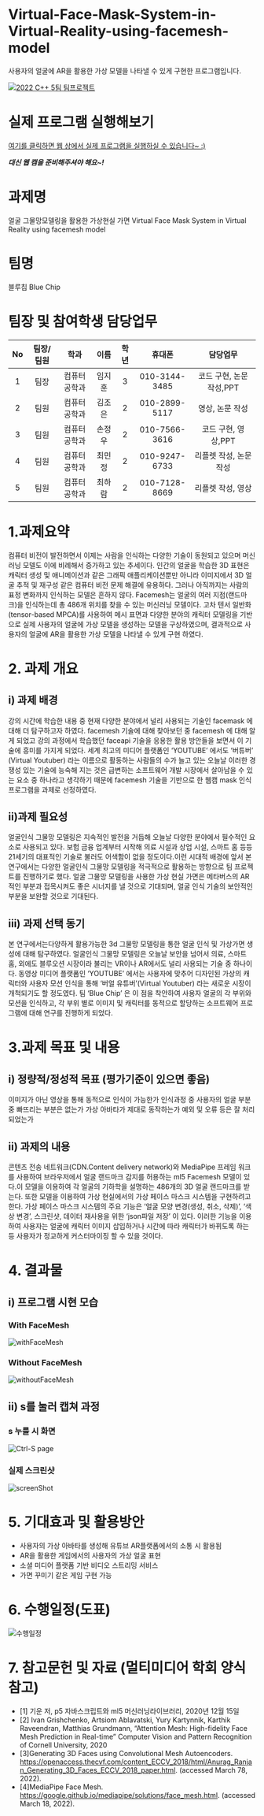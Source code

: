 # Virtual-Face-Mask-System-in-Virtual-Reality-using-facemesh-model
 사용자의 얼굴에 AR을 활용한 가상 모델을 나타낼 수 있게 구현한 프로그램입니다.

[![2022 C++ 5팀 팀프로젝트](http://img.youtube.com/vi/fNhDcDRrdko/0.jpg)](https://youtu.be/fNhDcDRrdko?t=0s) 

# 실제 프로그램 실행해보기
[여기를 클릭하면 웹 상에서 실제 프로그램을 실행하실 수 있습니다~ :)](https://editor.p5js.org/lonelynight1026/full/JVLzczC08 "페이스메쉬모델")

***대신 웹 캠을 준비해주셔야 해요~!***

# 과제명
얼굴 그물망모델링을 활용한 가상현실 가면
Virtual Face Mask System in Virtual Reality using facemesh model

# 팀명 
블루칩 Blue Chip

# 팀장 및 참여학생 담당업무
|No|팀장/팀원|학과|이름|학년|휴대폰|담당업무|
|:---:|:---:|:---:|:---:|:---:|:---:|:---:|
|1|팀장|컴퓨터공학과|임지훈|3|010-3144-3485|코드 구현, 논문 작성,PPT|
|2|팀원|컴퓨터공학과|김조은|2|010-2899-5117|영상, 논문 작성|
|3|팀원|컴퓨터공학과|손정우|2|010-7566-3616|코드 구현, 영상,PPT|
|4|팀원|컴퓨터공학과|최민정|2|010-9247-6733|리플렛 작성, 논문 작성|
|5|팀원|컴퓨터공학과|최하람|2|010-7128-8669|리플렛 작성, 영상|

# 1.과제요약

 컴퓨터 비전이 발전하면서 이제는 사람을 인식하는 다양한 기술이 동원되고 있으며 머신러닝 모델도 이에 비례해서 증가하고 있는 추세이다. 인간의 얼굴을 학습한 3D 표현은 캐릭터 생성 및 애니메이션과 같은 그래픽 애플리케이션뿐만 아니라 이미지에서 3D 얼굴 추적 및 재구성 같은 컴퓨터 비전 문제 해결에 유용하다. 그러나 아직까지는 사람의 표정 변화까지 인식하는 모델은 흔하지 않다.
 Facemesh는 얼굴의 여러 지점(랜드마크)을 인식하는데 총 486개 위치를 찾을 수 있는 머신러닝 모델이다. 고차 텐서 일반화(tensor-based MPCA)를 사용하여 메시 표면과 다양한 분야의 캐릭터 모델링을 기반으로 실제 사용자의 얼굴에 가상 모델을 생성하는 모델을 구상하였으며, 결과적으로 사용자의 얼굴에 AR을 활용한 가상 모델을 나타낼 수 있게 구현 하였다.

# 2. 과제 개요


## i) 과제 배경 
 강의 시간에 학습한 내용 중 현재 다양한 분야에서 널리 사용되는 기술인 facemask 에 대해 더 탐구하고자 하였다. facemesh 기술에 대해 찾아보던 중 facemesh 에 대해 알게 되었고 강의 과정에서 학습했던 faceapi 기술을 응용한 활용 방안들을 보면서 이 기술에 흥미를 가지게 되었다. 세계 최고의 미디어 플랫폼인 ‘YOUTUBE’ 에서도 ‘버튜버’ (Virtual Youtuber) 라는 이름으로 활동하는 사람들의 수가 늘고 있는 오늘날 이러한 경쟁성 있는 기술에 능숙해 지는 것은 급변하는 소프트웨어 개발 시장에서 살아남을 수 있는 요소 중 하나라고 생각하기 때문에 facemesh 기술을 기반으로 한 웹캠 mask 인식 프로그램을 과제로 선정하였다.

## ii)과제 필요성  
 얼굴인식 그물망 모델링은 지속적인 발전을 거듭해 오늘날 다양한 분야에서 필수적인 요소로 사용되고 있다. 보험 금융 업계부터 시작해 의료 시설과 상업 시설, 스마트 홈 등등 21세기의 대표적인 기술로 불러도 어색함이 없을 정도이다.이런 시대적 배경에 앞서 본 연구에서는 다양한 얼굴인식 그물망 모델링을 적극적으로 활용하는 방향으로 팀 프로젝트를 진행하기로 했다. 
  얼굴 그물망 모델링을 사용한 가상 현실 가면은 메타버스의 AR 적인 부분과 접목시켜도 좋은 시너지를 낼 것으로 기대되며, 얼굴 인식 기술의 보안적인 부분을 보완할 것으로 기대된다. 

## iii) 과제 선택 동기 
 본 연구에서는다양하게 활용가능한 3d 그물망 모델링을 통한 얼굴 인식 및 가상가면 생성에 대해 탐구하였다. 얼굴인식 그물망 모델링은 오늘날 보안을 넘어서 의료, 스마트 홈, 외에도 블루오션 시장이라 불리는 VR이나 AR에서도 널리 사용되는 기술 중 하나이다. 동영상 미디어 플랫폼인 ‘YOUTUBE’ 에서는 사용자에 맞추어 디자인된 가상의 캐릭터와 사용자 모션 인식을 통해 ‘버얼 유튜버’(Virtual Youtuber) 라는 새로운 시장이 개척되기도 할 정도였다. 팀 ‘Blue Chip’ 은 이 점을 착안하여 사용자 얼굴의 각 부위와 모션을 인식하고, 각 부위 별로 이미지 및 캐릭터를 동적으로 할당하는 소프트웨어 프로그램에 대해 연구를 진행하게 되었다. 



# 3.과제 목표 및 내용



## i) 정량적/정성적 목표 (평가기준이 있으면 좋음)


이미지가 아닌 영상을 통해 동적으로 인식이 가능한가
인식과정 중 사용자의 얼굴 부분 중 빠뜨리는 부분은 없는가
가상 아바타가 제대로 동작하는가
예외 및 오류 등은 잘 처리되었는가

## ii) 과제의 내용

 콘텐츠 전송 네트워크(CDN.Content delivery network)와 MediaPipe 프레임 워크를 사용하여 브라우저에서 얼굴 랜드마크 감지를 허용하는 ml5 Facemesh 모델이 있다.이 모델을 이용하여 각 얼굴의 기하학을 설명하는 486개의 3D 얼굴 랜드마크를 받는다. 
 또한 모델을 이용하여 가상 현실에서의 가상 페이스 마스크 시스템을 구현하려고 한다. 가상 페이스 마스크 시스템의 주요 기능은 ‘얼굴 모양 변경(생성, 취소, 삭제)’,  ‘색상 변경’,  스크린샷, 데이터 재사용을 위한 ‘json파일 저장’ 이 있다.
 이러한 기능을 이용하여 사용자는 얼굴에 캐릭터 이미지 삽입하거나 시간에 따라 캐릭터가 바뀌도록 하는 등 사용자가 정교하게 커스터마이징 할 수 있을 것이다.



# 4. 결과물
## i) 프로그램 시현 모습
### With FaceMesh
![withFaceMesh](https://user-images.githubusercontent.com/75259783/170848006-1dad31d2-d990-4b6d-b18a-fcff19d0c76d.jpg)
### Without FaceMesh
![withoutFaceMesh](https://user-images.githubusercontent.com/75259783/170848008-1785dbc0-e105-44a6-988a-059778dd5b91.jpg)

## ii) s를 눌러 캡쳐 과정
### s 누를 시 화면
![Ctrl-S page](https://user-images.githubusercontent.com/75259783/170848004-147cc4a7-1e29-4994-a3b8-4cf89b166c43.jpg)
### 실제 스크린샷
![screenShot](https://user-images.githubusercontent.com/75259783/170848005-71df69c3-863f-41f3-891a-6dfc72e60cc0.png)

# 5. 기대효과 및 활용방안
- 사용자의 가상 아바타를 생성해 유튜브 AR플랫폼에서의 소통 시 활용됨
- AR을 활용한 게임에서의 사용자의 가상 얼굴 표현
- 소셜 미디어 플랫폼 기반 비디오 스트리밍 서비스
- 가면 꾸미기 같은 게임 구현 가능

# 6. 수행일정(도표)
![수행일정](https://user-images.githubusercontent.com/75259783/170848074-f6273938-db89-4f4f-82e3-6c79fe1e141a.png)

# 7. 참고문헌 및 자료 (멀티미디어 학회 양식 참고)

- [1] 기운 저, p5 자바스크립트와 ml5 머신러닝라이브러리, 2020년 12월 15일
- [2] Ivan Grishchenko, Artsiom Ablavatski, Yury Kartynnik, Karthik Raveendran, Matthias Grundmann, “Attention Mesh: High-fidelity Face Mesh Prediction in Real-time” Computer Vision and Pattern Recognition of Cornell University, 2020
- [3]Generating 3D Faces using Convolutional Mesh Autoencoders. https://openaccess.thecvf.com/content_ECCV_2018/html/Anurag_Ranjan_Generating_3D_Faces_ECCV_2018_paper.html. (accessed March 78, 2022).
- [4]MediaPipe Face Mesh.  https://google.github.io/mediapipe/solutions/face_mesh.html.  (accessed March 18, 2022).
